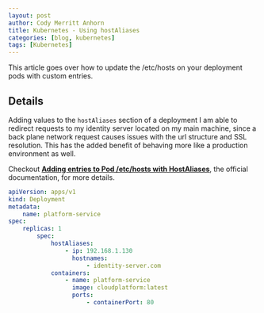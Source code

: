 ```yaml
---
layout: post
author: Cody Merritt Anhorn
title: Kubernetes - Using hostAliases
categories: [blog, kubernetes]
tags: [Kubernetes]
---
```


This article goes over how to update the /etc/hosts on your deployment pods with custom entries.

## Details

Adding values to the <code>hostAliases</code> section of a deployment I am able to redirect requests to my identity server located on my main machine, since a  back plane network request causes issues with the url structure and SSL resolution. This has the added benefit of behaving more like a production environment as well.

Checkout **<a href="https://kubernetes.io/docs/concepts/services-networking/add-entries-to-pod-etc-hosts-with-host-aliases/" rel="noopener" target="_blank">Adding entries to Pod /etc/hosts with HostAliases</a>**, the official documentation, for more details.

~~~ yml
apiVersion: apps/v1
kind: Deployment
metadata:
    name: platform-service
spec:
    replicas: 1
        spec:
            hostAliases:
                - ip: 192.168.1.130
                  hostnames:
                      - identity-server.com
            containers:
                - name: platform-service
                  image: cloudplatform:latest
                  ports:
                      - containerPort: 80
~~~